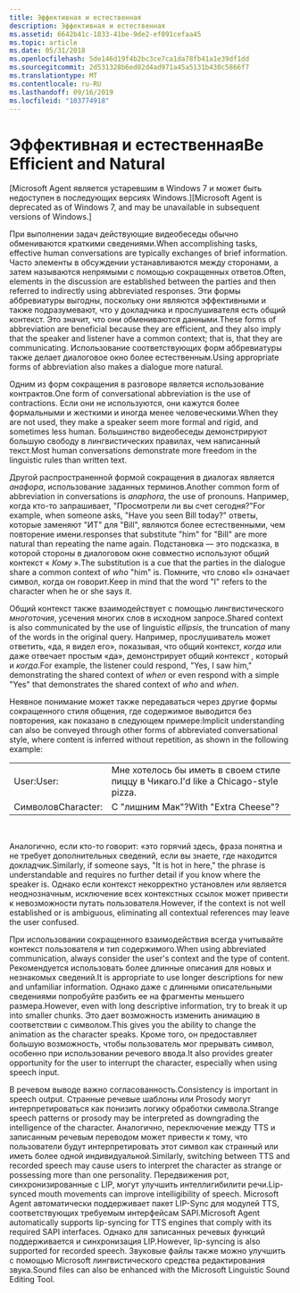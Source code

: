 ```yaml
---
title: Эффективная и естественная
description: Эффективная и естественная
ms.assetid: 6642b41c-1833-41be-9de2-ef091cefaa45
ms.topic: article
ms.date: 05/31/2018
ms.openlocfilehash: 5de146d19f4b2bc3ce7ca1da78fb41a1e39df1dd
ms.sourcegitcommit: 2d531328b6ed82d4ad971a45a5131b430c5866f7
ms.translationtype: MT
ms.contentlocale: ru-RU
ms.lasthandoff: 09/16/2019
ms.locfileid: "103774918"
---
```

# <a name="be-efficient-and-natural"></a><span data-ttu-id="3c456-103">Эффективная и естественная</span><span class="sxs-lookup"><span data-stu-id="3c456-103">Be Efficient and Natural</span></span>

<span data-ttu-id="3c456-104">\[Microsoft Agent является устаревшим в Windows 7 и может быть недоступен в последующих версиях Windows.\]</span><span class="sxs-lookup"><span data-stu-id="3c456-104">\[Microsoft Agent is deprecated as of Windows 7, and may be unavailable in subsequent versions of Windows.\]</span></span>

<span data-ttu-id="3c456-105">При выполнении задач действующие видеобеседы обычно обмениваются краткими сведениями.</span><span class="sxs-lookup"><span data-stu-id="3c456-105">When accomplishing tasks, effective human conversations are typically exchanges of brief information.</span></span> <span data-ttu-id="3c456-106">Часто элементы в обсуждении устанавливаются между сторонами, а затем называются непрямыми с помощью сокращенных ответов.</span><span class="sxs-lookup"><span data-stu-id="3c456-106">Often, elements in the discussion are established between the parties and then referred to indirectly using abbreviated responses.</span></span> <span data-ttu-id="3c456-107">Эти формы аббревиатуры выгодны, поскольку они являются эффективными и также подразумевают, что у докладчика и прослушивателя есть общий контекст. Это значит, что они обмениваются данными.</span><span class="sxs-lookup"><span data-stu-id="3c456-107">These forms of abbreviation are beneficial because they are efficient, and they also imply that the speaker and listener have a common context; that is, that they are communicating.</span></span> <span data-ttu-id="3c456-108">Использование соответствующих форм аббревиатуры также делает диалоговое окно более естественным.</span><span class="sxs-lookup"><span data-stu-id="3c456-108">Using appropriate forms of abbreviation also makes a dialogue more natural.</span></span>

<span data-ttu-id="3c456-109">Одним из форм сокращения в разговоре является использование контрактов.</span><span class="sxs-lookup"><span data-stu-id="3c456-109">One form of conversational abbreviation is the use of contractions.</span></span> <span data-ttu-id="3c456-110">Если они не используются, они кажутся более формальными и жесткими и иногда менее человеческими.</span><span class="sxs-lookup"><span data-stu-id="3c456-110">When they are not used, they make a speaker seem more formal and rigid, and sometimes less human.</span></span> <span data-ttu-id="3c456-111">Большинство видеобеседы демонстрируют большую свободу в лингвистических правилах, чем написанный текст.</span><span class="sxs-lookup"><span data-stu-id="3c456-111">Most human conversations demonstrate more freedom in the linguistic rules than written text.</span></span>

<span data-ttu-id="3c456-112">Другой распространенной формой сокращения в диалогах является *анафора*, использование заданных терминов.</span><span class="sxs-lookup"><span data-stu-id="3c456-112">Another common form of abbreviation in conversations is *anaphora*, the use of pronouns.</span></span> <span data-ttu-id="3c456-113">Например, когда кто-то запрашивает, "Просмотрели ли вы счет сегодня?"</span><span class="sxs-lookup"><span data-stu-id="3c456-113">For example, when someone asks, "Have you seen Bill today?"</span></span> <span data-ttu-id="3c456-114">ответы, которые заменяют "ИТ" для "Bill", являются более естественными, чем повторение имени.</span><span class="sxs-lookup"><span data-stu-id="3c456-114">responses that substitute "him" for "Bill" are more natural than repeating the name again.</span></span> <span data-ttu-id="3c456-115">Подстановка — это подсказка, в которой стороны в диалоговом окне совместно используют общий контекст « *Кому* ».</span><span class="sxs-lookup"><span data-stu-id="3c456-115">The substitution is a cue that the parties in the dialogue share a common context of *who* "him" is.</span></span> <span data-ttu-id="3c456-116">Помните, что слово «I» означает символ, когда он говорит.</span><span class="sxs-lookup"><span data-stu-id="3c456-116">Keep in mind that the word "I" refers to the character when he or she says it.</span></span>

<span data-ttu-id="3c456-117">Общий контекст также взаимодействует с помощью лингвистического *многоточия*, усечения многих слов в исходном запросе.</span><span class="sxs-lookup"><span data-stu-id="3c456-117">Shared context is also communicated by the use of linguistic *ellipsis*, the truncation of many of the words in the original query.</span></span> <span data-ttu-id="3c456-118">Например, прослушиватель может ответить, «да, я видел его», показывая, что общий контекст, *когда* или даже отвечает простым «да», демонстрирует общий контекст *,* который и *когда*.</span><span class="sxs-lookup"><span data-stu-id="3c456-118">For example, the listener could respond, "Yes, I saw him," demonstrating the shared context of *when* or even respond with a simple "Yes" that demonstrates the shared context of *who* and *when*.</span></span>

<span data-ttu-id="3c456-119">Неявное понимание может также передаваться через другие формы сокращенного стиля общения, где содержимое выводится без повторения, как показано в следующем примере:</span><span class="sxs-lookup"><span data-stu-id="3c456-119">Implicit understanding can also be conveyed through other forms of abbreviated conversational style, where content is inferred without repetition, as shown in the following example:</span></span>



|            |                                 |
|------------|---------------------------------|
| <span data-ttu-id="3c456-120">User:</span><span class="sxs-lookup"><span data-stu-id="3c456-120">User:</span></span>      | <span data-ttu-id="3c456-121">Мне хотелось бы иметь в своем стиле пиццу в Чикаго.</span><span class="sxs-lookup"><span data-stu-id="3c456-121">I'd like a Chicago-style pizza.</span></span> |
| <span data-ttu-id="3c456-122">Символов</span><span class="sxs-lookup"><span data-stu-id="3c456-122">Character:</span></span> | <span data-ttu-id="3c456-123">С "лишним Мак"?</span><span class="sxs-lookup"><span data-stu-id="3c456-123">With "Extra Cheese"?</span></span>            |



 

<span data-ttu-id="3c456-124">Аналогично, если кто-то говорит: «это горячий здесь, фраза понятна и не требует дополнительных сведений, если вы знаете, где находится докладчик.</span><span class="sxs-lookup"><span data-stu-id="3c456-124">Similarly, if someone says, "It is hot in here," the phrase is understandable and requires no further detail if you know where the speaker is.</span></span> <span data-ttu-id="3c456-125">Однако если контекст некорректно установлен или является неоднозначным, исключение всех контекстных ссылок может привести к невозможности путать пользователя.</span><span class="sxs-lookup"><span data-stu-id="3c456-125">However, if the context is not well established or is ambiguous, eliminating all contextual references may leave the user confused.</span></span>

<span data-ttu-id="3c456-126">При использовании сокращенного взаимодействия всегда учитывайте контекст пользователя и тип содержимого.</span><span class="sxs-lookup"><span data-stu-id="3c456-126">When using abbreviated communication, always consider the user's context and the type of content.</span></span> <span data-ttu-id="3c456-127">Рекомендуется использовать более длинные описания для новых и незнакомых сведений.</span><span class="sxs-lookup"><span data-stu-id="3c456-127">It is appropriate to use longer descriptions for new and unfamiliar information.</span></span> <span data-ttu-id="3c456-128">Однако даже с длинными описательными сведениями попробуйте разбить ее на фрагменты меньшего размера.</span><span class="sxs-lookup"><span data-stu-id="3c456-128">However, even with long descriptive information, try to break it up into smaller chunks.</span></span> <span data-ttu-id="3c456-129">Это дает возможность изменить анимацию в соответствии с символом.</span><span class="sxs-lookup"><span data-stu-id="3c456-129">This gives you the ability to change the animation as the character speaks.</span></span> <span data-ttu-id="3c456-130">Кроме того, он предоставляет большую возможность, чтобы пользователь мог прерывать символ, особенно при использовании речевого ввода.</span><span class="sxs-lookup"><span data-stu-id="3c456-130">It also provides greater opportunity for the user to interrupt the character, especially when using speech input.</span></span>

<span data-ttu-id="3c456-131">В речевом выводе важно согласованность.</span><span class="sxs-lookup"><span data-stu-id="3c456-131">Consistency is important in speech output.</span></span> <span data-ttu-id="3c456-132">Странные речевые шаблоны или Prosody могут интерпретироваться как понизить логику обработки символа.</span><span class="sxs-lookup"><span data-stu-id="3c456-132">Strange speech patterns or prosody may be interpreted as downgrading the intelligence of the character.</span></span> <span data-ttu-id="3c456-133">Аналогично, переключение между TTS и записанным речевым переводом может привести к тому, что пользователи будут интерпретировать этот символ как странный или иметь более одной индивидуальной.</span><span class="sxs-lookup"><span data-stu-id="3c456-133">Similarly, switching between TTS and recorded speech may cause users to interpret the character as strange or possessing more than one personality.</span></span> <span data-ttu-id="3c456-134">Передвижения рот, синхронизированные с LIP, могут улучшить интеллигибилити речи.</span><span class="sxs-lookup"><span data-stu-id="3c456-134">Lip-synced mouth movements can improve intelligibility of speech.</span></span> <span data-ttu-id="3c456-135">Microsoft Agent автоматически поддерживает пакет LIP-Sync для модулей TTS, соответствующих требуемым интерфейсам SAPI.</span><span class="sxs-lookup"><span data-stu-id="3c456-135">Microsoft Agent automatically supports lip-syncing for TTS engines that comply with its required SAPI interfaces.</span></span> <span data-ttu-id="3c456-136">Однако для записанных речевых функций поддерживается и синхронизация LIP.</span><span class="sxs-lookup"><span data-stu-id="3c456-136">However, lip-syncing is also supported for recorded speech.</span></span> <span data-ttu-id="3c456-137">Звуковые файлы также можно улучшить с помощью Microsoft лингвистического средства редактирования звука.</span><span class="sxs-lookup"><span data-stu-id="3c456-137">Sound files can also be enhanced with the Microsoft Linguistic Sound Editing Tool.</span></span>

 

 




